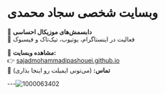 # وبسایت شخصی سجاد محمدی

🌟 **دابسمش‌های موزیکال احساسی**  
🎤 فعالیت در اینستاگرام، یوتیوب، تیک‌تاک و فیسبوک  

🔗 **مشاهده وبسایت:**  
👉 [sajadmohammadipashouei.github.io](https://sajadmohammadipashouei.github.io)  
📧 **تماس:** (می‌تونی ایمیلت رو اینجا بذاری)

---![1000063402](https://github.com/user-attachments/assets/97064250-99e4-4bd0-8094-c1c9815556c8)
